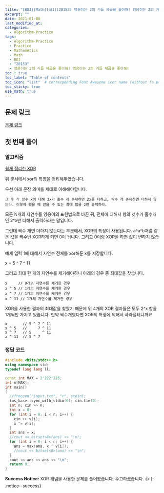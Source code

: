 ```yaml
---
title: "[BOJ][Math][실1][20153] 영웅이는 2의 거듭 제곱을 좋아해! 영웅이는 2의 거듭 제곱을 좋아해!"
excerpt: ""
date: 2021-01-08
last_modified_at: 
categories:
  - Algorithm-Practice
tags:
  - Algorithm-Practice
  - Practice
  - Mathemetics
  - Math
  - BOJ
  - "20153"
  - 영웅이는 2의 거듭 제곱을 좋아해! 영웅이는 2의 거듭 제곱을 좋아해!
toc : true
toc_label: "Table of contents"
toc_icon: "list"  # corresponding Font Awesome icon name (without fa prefix)
toc_sticky: true
use_math: true
---
```


## 문제 링크

[문제 링크](https://www.acmicpc.net/problem/20153)  

## 첫 번째 풀이

### 알고리즘

[쉽게 정리한 XOR](https://hwanseok-dev.github.io/algorithm/xor/)

위 문서에서 xor의 특징을 정리해두었습니다.  

우선 아래 문장 의미를 제대로 이해해야합니다.  

```
그 후 각 정수 x에 대해 2x가 홀수 개 존재하면 2x를 더하고, 짝수 개 존재하면 더하지 않는다. 이렇게 했을 때 얻을 수 있는 최대 합을 2번 출력하라.
```

모든 N개의 자연수를 영웅이의 표현법으로 바꾼 뒤, 전체에 대해서 항의 갯수가 홀수개인 2^x만 더해서 출력하라는 말입니다.  

그런데 짝수 개면 더하지 않는다는 부분에서, XOR의 특징이 사용됩니다. a^a^b처럼 같은 값을 짝수번 XOR하게 되면 0이 됩니다. 그리고 0이랑 XOR을 하면 값이 변하지 않습니다.  

예제 입력 1에 대해서 자연수 전체를 xor해둔 x를 저장합니다.

x = 5 ^ 7 ^ 11

그리고 최대 한 개의 자연수를 제거해야하니 아래의 경우 중 최대값을 찾습니다. 

```
x     // 0개의 자연수를 제거한 경우
x ^ 5 // 1개의 자연수를 제거한 경우
x ^ 7 // 1개의 자연수를 제거한 경우
x ^ 11 // 1개의 자연수를 제거한 경우
```  

XOR을 사용한 결과의 최대값을 찾았기 때문에 위 4개의 XOR 결과들은 모두 2^x 항을 1개씩만 가지고 있습니다. 만약 짝수개였다면 XOR의 특징에 의해서 사라질테니까요  

```
x       // 5 ^ 7 ^ 11
x ^ 5   //     7 ^ 11
x ^ 7   // 5     ^ 11
x ^ 11  // 5 ^ 7
``` 

### 정답 코드

```cpp
#include <bits/stdc++.h>
using namespace std;
typedef long long ll;

const int MAX = 2'222'225;
int v[MAX];
int main()
{
  //freopen("input.txt", "r", stdin);
  ios_base::sync_with_stdio(0); cin.tie(0);
  int n; cin >> n;
  int x = 0;
  for (int i = 0; i < n; i++) {
    cin >> v[i];
    x ^= v[i];
  }
  int ans = x;
  //cout << bitset<8>(ans) << "\n";
  for (int i = 0; i < n; i++) {
    ans = max(ans, x ^ v[i]);
    //cout << bitset<8>(ans) << "\n";
  }
  cout << ans << ans << "\n";
  return 0;
}
```

**Success Notice:**
XOR 개념을 사용한 문제를 풀어봤습니다. 수고하셨습니다. :+1:
{: .notice--success}